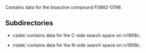 Contains data for the bioactive compound F0882-0798.

## Subdirectories

- cside/ contains data for the C-side search space on rv1908c.

- nside/ contains data for the N-side search space on rv1908c.

